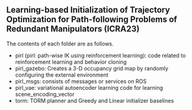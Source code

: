 ## Learning-based Initialization of Trajectory Optimization for Path-following Problems of Redundant Manipulators (ICRA23)
The contents of each folder are as follows.
- pirl (pirl: path-wise IK using reinforcement learning): code related to reinforcement learning and behavior cloning
- pirl_gazebo: Creates a 3-D occupancy grid map by randomly configuring the external environment
- pirl_msgs: consists of messages or services on ROS
- pirl_vae: variational autoencoder learning code for learning scene_encoding_vector
- torm: TORM planner and Greedy and Linear initializer baselines























